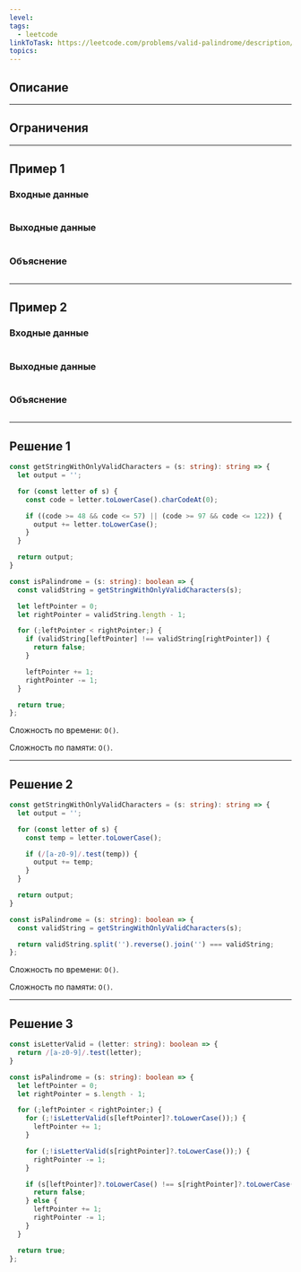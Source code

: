 ```yaml
---
level: 
tags:
  - leetcode
linkToTask: https://leetcode.com/problems/valid-palindrome/description/
topics:
---
```

## Описание

---
## Ограничения

---
## Пример 1

### Входные данные

```

```
### Выходные данные

```

```
### Объяснение

```

```

---
## Пример 2

### Входные данные

```

```
### Выходные данные

```

```
### Объяснение

```

```

---
## Решение 1

```typescript
const getStringWithOnlyValidCharacters = (s: string): string => {
  let output = '';

  for (const letter of s) {
    const code = letter.toLowerCase().charCodeAt(0);

    if ((code >= 48 && code <= 57) || (code >= 97 && code <= 122)) {
      output += letter.toLowerCase();
    }
  }

  return output;
}

const isPalindrome = (s: string): boolean => {
  const validString = getStringWithOnlyValidCharacters(s);

  let leftPointer = 0;
  let rightPointer = validString.length - 1;

  for (;leftPointer < rightPointer;) {
    if (validString[leftPointer] !== validString[rightPointer]) {
      return false;
    }

    leftPointer += 1;
    rightPointer -= 1;
  }

  return true;
};
```

Сложность по времени: `O()`.

Сложность по памяти: `O()`.

---
## Решение 2

```typescript
const getStringWithOnlyValidCharacters = (s: string): string => {
  let output = '';

  for (const letter of s) {
    const temp = letter.toLowerCase();

    if (/[a-z0-9]/.test(temp)) {
      output += temp;
    }
  }

  return output;
}

const isPalindrome = (s: string): boolean => {
  const validString = getStringWithOnlyValidCharacters(s);

  return validString.split('').reverse().join('') === validString;
};
```

Сложность по времени: `O()`.

Сложность по памяти: `O()`.

---
## Решение 3

```typescript
const isLetterValid = (letter: string): boolean => {
  return /[a-z0-9]/.test(letter);
}

const isPalindrome = (s: string): boolean => {
  let leftPointer = 0;
  let rightPointer = s.length - 1;

  for (;leftPointer < rightPointer;) {
    for (;!isLetterValid(s[leftPointer]?.toLowerCase());) {
      leftPointer += 1;
    }

    for (;!isLetterValid(s[rightPointer]?.toLowerCase());) {
      rightPointer -= 1;
    }

    if (s[leftPointer]?.toLowerCase() !== s[rightPointer]?.toLowerCase()) {
      return false;
    } else {
      leftPointer += 1;
      rightPointer -= 1;
    }
  }

  return true;
};
```